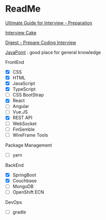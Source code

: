 # ReadMe

[Ultimate Guide for Interview - Preparation ](https://learntocodewith.me/posts/technical-interview/)

[Interview Cake ](https://www.interviewcake.com/table-of-contents)

[Digest - Prepare Coding Interview ](https://www.nushackers.org/2017/09/digest-preparing-for-a-coding-interview/)

[JavaPoint](https://www.javatpoint.com/restful-web-services-delete-resource) : good place for general knowledge

FrontEnd

* [x] CSS
* [x] HTML
* [x] JavaScript
* [x] TypeScript
* [ ] CSS BootStrap
* [x] React
* [ ] Angular
* [ ] Vue.JS
* [x] REST API
* [ ] WebSocket
* [ ] FinSemble
* [ ] WireFrame Tools 

Package Management 

* [ ] yarn

BackEnd

* [x] SpringBoot
* [x] Couchbase
* [ ] MongoDB
* [ ] OpenShift ECN 

DevOps

* [ ] gradle

